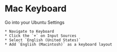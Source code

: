 # Mac Keyboard

Go into your Ubuntu Settings

    * Navigate to Keyboard
    * Click the `+` on Input Sources
    * Select `English (United States)`
    * Add `English (Macintosh)` as a keyboard layout
